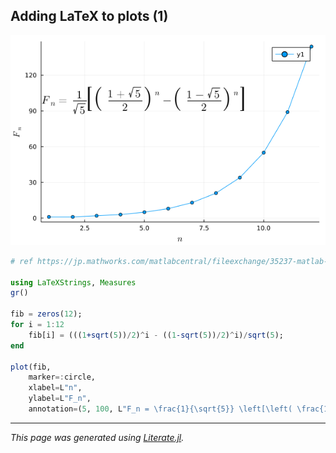 ## Adding LaTeX to plots (1)

![latex1.png](images/latex1.png)

````julia
# ref https://jp.mathworks.com/matlabcentral/fileexchange/35237-matlab-plot-gallery-adding-latex-to-plots?focused=6792946&tab=example

using LaTeXStrings, Measures
gr()

fib = zeros(12);
for i = 1:12
    fib[i] = (((1+sqrt(5))/2)^i - ((1-sqrt(5))/2)^i)/sqrt(5);
end

plot(fib,
    marker=:circle,
    xlabel=L"n",
    ylabel=L"F_n",
    annotation=(5, 100, L"F_n = \frac{1}{\sqrt{5}} \left[\left( \frac{1+\sqrt{5}}{2} \right)^n - \left( \frac{1-\sqrt{5}}{2} \right)^n \right]"))
````

---

*This page was generated using [Literate.jl](https://github.com/fredrikekre/Literate.jl).*

